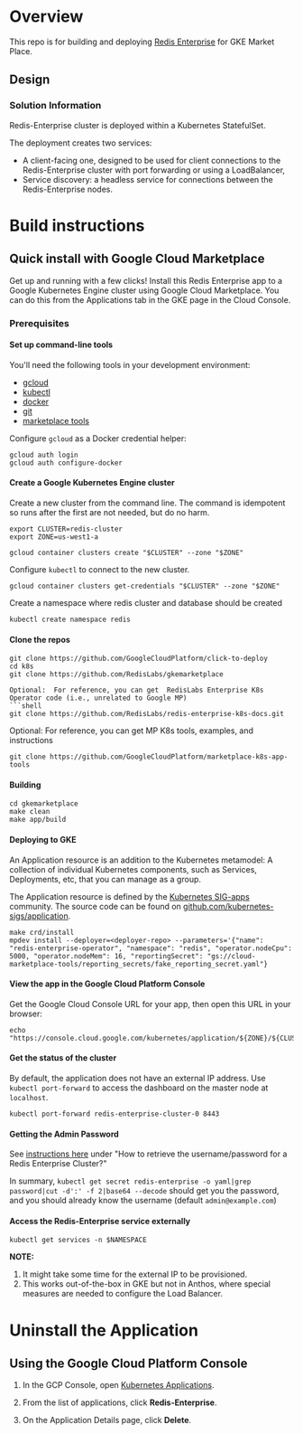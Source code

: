 # Overview

This repo is for building and deploying [Redis Enterprise](https://github.com/RedisLabs/redis-enterprise-k8s-docs) for GKE Market Place.   

## Design

### Solution Information

Redis-Enterprise cluster is deployed within a Kubernetes StatefulSet.

The deployment creates two services:

- A client-facing one, designed to be used for client connections to the Redis-Enterprise
  cluster with port forwarding or using a LoadBalancer,
- Service discovery: a headless service for connections between
  the Redis-Enterprise nodes.

# Build instructions

## Quick install with Google Cloud Marketplace

Get up and running with a few clicks! Install this Redis Enterprise app to a
Google Kubernetes Engine cluster using Google Cloud Marketplace. You can do this from the Applications tab in the GKE page in the Cloud Console.

### Prerequisites

#### Set up command-line tools

You'll need the following tools in your development environment:

- [gcloud](https://cloud.google.com/sdk/gcloud/)
- [kubectl](https://kubernetes.io/docs/reference/kubectl/overview/)
- [docker](https://docs.docker.com/install/)
- [git](https://git-scm.com/book/en/v2/Getting-Started-Installing-Git)
- [marketplace tools](https://github.com/GoogleCloudPlatform/marketplace-k8s-app-tools/blob/master/docs/tool-prerequisites.md)

Configure `gcloud` as a Docker credential helper:

```shell
gcloud auth login
gcloud auth configure-docker
```

#### Create a Google Kubernetes Engine cluster

Create a new cluster from the command line. The command is idempotent so runs after the first are not needed, but do no harm.

```shell
export CLUSTER=redis-cluster
export ZONE=us-west1-a

gcloud container clusters create "$CLUSTER" --zone "$ZONE"
```

Configure `kubectl` to connect to the new cluster.

```shell
gcloud container clusters get-credentials "$CLUSTER" --zone "$ZONE"
```
Create a namespace where redis cluster and database should be created

```shell
kubectl create namespace redis
```

#### Clone the repos 


```shell
git clone https://github.com/GoogleCloudPlatform/click-to-deploy
cd k8s
git clone https://github.com/RedisLabs/gkemarketplace
```

```
Optional:  For reference, you can get  RedisLabs Enterprise K8s Operator code (i.e., unrelated to Google MP)
```shell
git clone https://github.com/RedisLabs/redis-enterprise-k8s-docs.git
```

Optional: For reference, you can get  MP K8s tools, examples, and instructions
```shell
git clone https://github.com/GoogleCloudPlatform/marketplace-k8s-app-tools
```

#### Building

```shell
cd gkemarketplace
make clean
make app/build
```

#### Deploying to GKE

An Application resource is an addition to the Kubernetes metamodel: A collection of individual Kubernetes components, such as Services, Deployments, etc, that you can manage as a group.

The Application resource is defined by the [Kubernetes SIG-apps](https://github.com/kubernetes/community/tree/master/sig-apps) community. The source code can be found on
[github.com/kubernetes-sigs/application](https://github.com/kubernetes-sigs/application).


```shell
make crd/install
mpdev install --deployer=<deployer-repo> --parameters='{"name": "redis-enterprise-operator", "namespace": "redis", "operator.nodeCpu": 5000, "operator.nodeMem": 16, "reportingSecret": "gs://cloud-marketplace-tools/reporting_secrets/fake_reporting_secret.yaml"}
```

#### View the app in the Google Cloud Platform Console

Get the Google Cloud Console URL for your app, then open this URL in your browser:

```shell
echo "https://console.cloud.google.com/kubernetes/application/${ZONE}/${CLUSTER}/${NAMESPACE}/${APP_INSTANCE_NAME}"
```

#### Get the status of the cluster

By default, the application does not have an external IP address. Use `kubectl port-forward` to access the dashboard on the master
node at `localhost`.

```
kubectl port-forward redis-enterprise-cluster-0 8443

```

#### Getting the Admin Password

See [instructions here](https://docs.redislabs.com/latest/rs/faqs/) under "How to retrieve the username/password for a Redis Enterprise Cluster?"

In summary, `kubectl get secret redis-enterprise -o yaml|grep password|cut -d':' -f 2|base64 --decode` should get you the password, and you should already know the username (default `admin@example.com`)

####  Access the Redis-Enterprise service externally

```
kubectl get services -n $NAMESPACE
```

**NOTE:**

1. It might take some time for the external IP to be provisioned.
2. This works out-of-the-box in GKE but not in Anthos, where special measures are needed to configure the Load Balancer.


# Uninstall the Application

## Using the Google Cloud Platform Console

1. In the GCP Console, open [Kubernetes Applications](https://console.cloud.google.com/kubernetes/application).

1. From the list of applications, click **Redis-Enterprise**.

1. On the Application Details page, click **Delete**.

